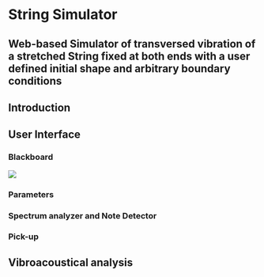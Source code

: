 # String Simulator
## Web-based Simulator of transversed vibration of a stretched String fixed at both ends with a user defined initial shape and arbitrary boundary conditions

## Introduction

## User Interface

### Blackboard

![](animated_string.gif)

### Parameters

### Spectrum analyzer and Note Detector

### Pick-up

## Vibroacoustical analysis

